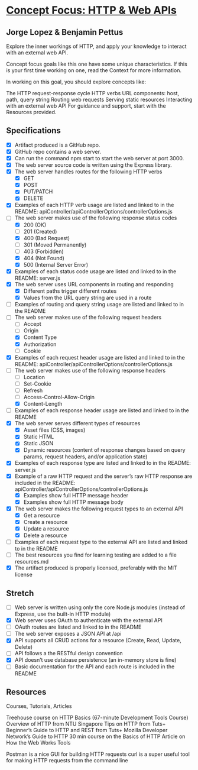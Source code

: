 # [Concept Focus: HTTP & Web APIs](http://jsdev.learnersguild.org/goals/326-Concept_Focus-HTTP_and_Web_APIs.html)

## Jorge Lopez & Benjamin Pettus

Explore the inner workings of HTTP, and apply your knowledge to interact with an external web API.

Concept focus goals like this one have some unique characteristics. If this is your first time working on one, read the Context for more information.

In working on this goal, you should explore concepts like:

The HTTP request-response cycle
HTTP verbs
URL components: host, path, query string
Routing web requests
Serving static resources
Interacting with an external web API
For guidance and support, start with the Resources provided.

## Specifications

- [x] Artifact produced is a GitHub repo.
- [x] GitHub repo contains a web server.
- [x] Can run the command npm start to start the web server at port 3000.
- [x] The web server source code is written using the Express library.
- [x] The web server handles routes for the following HTTP verbs
    - [x] GET
    - [x] POST
    - [x] PUT/PATCH
    - [x] DELETE
- [x] Examples of each HTTP verb usage are listed and linked to in the README: apiController/apiControllerOptions/controllerOptions.js
- [ ] The web server makes use of the following response status codes
    - [x] 200 (OK)
    - [ ] 201 (Created)
    - [x] 400 (Bad Request)
    - [ ] 301 (Moved Permanently)
    - [ ] 403 (Forbidden)
    - [x] 404 (Not Found)
    - [x] 500 (Internal Server Error)
- [x] Examples of each status code usage are listed and linked to in the README: server.js
- [x] The web server uses URL components in routing and responding
    - [x] Different paths trigger different routes
    - [x] Values from the URL query string are used in a route
- [ ] Examples of routing and query string usage are listed and linked to in the README
- [ ] The web server makes use of the following request headers
    - [ ] Accept
    - [ ] Origin
    - [x] Content Type
    - [x] Authorization
    - [ ] Cookie
- [x] Examples of each request header usage are listed and linked to in the README: apiController/apiControllerOptions/controllerOptions.js
- [ ] The web server makes use of the following response headers
    - [ ] Location
    - [ ] Set-Cookie
    - [ ] Refresh 
    - [ ] Access-Control-Allow-Origin
    - [x] Content-Length
- [ ] Examples of each response header usage are listed and linked to in the README
- [x] The web server serves different types of resources
    - [x] Asset files (CSS, images)
    - [x] Static HTML
    - [x] Static JSON
    - [x] Dynamic resources (content of response changes based on query params, request headers, and/or application state)
- [x] Examples of each response type are listed and linked to in the README: server.js
- [x] Example of a raw HTTP request and the server’s raw HTTP response are included in the README: apiController/apiControllerOptions/controllerOptions.js
    - [x] Examples show full HTTP message header
    - [x] Examples show full HTTP message body
- [x] The web server makes the following request types to an external API
    - [x] Get a resource
    - [x] Create a resource
    - [x] Update a resource
    - [x] Delete a resource
- [ ] Examples of each request type to the external API are listed and linked to in the README
- [ ] The best resources you find for learning testing are added to a file resources.md
- [x] The artifact produced is properly licensed, preferably with the MIT license

## Stretch

- [ ] Web server is written using only the core Node.js modules (instead of Express, use the built-in HTTP module)
- [x] Web server uses OAuth to authenticate with the external API
- [ ] OAuth routes are listed and linked to in the README
- [ ] The web server exposes a JSON API at /api
- [x] API supports all CRUD actions for a resource (Create, Read, Update, Delete)
- [ ] API follows a the RESTful design convention
- [x] API doesn’t use database persistence (an in-memory store is fine)
- [ ] Basic documentation for the API and each route is included in the README

## Resources

Courses, Tutorials, Articles

Treehouse course on HTTP Basics (67-minute Development Tools Course)
Overview of HTTP from NTU Singapore
Tips on HTTP from Tuts+
Beginner’s Guide to HTTP and REST from Tuts+
Mozilla Developer Network’s Guide to HTTP
30 min course on the Basics of HTTP
Article on How the Web Works
Tools

Postman is a nice GUI for building HTTP requests
curl is a super useful tool for making HTTP requests from the command line